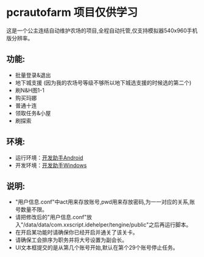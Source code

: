 # pcrautofarm 项目仅供学习

这是一个公主连结自动维护农场的项目,全程自动托管,仅支持模拟器540x960手机版分辨率。  
## 功能:  
- 批量登录&退出
- 地下城支援  (因为我的农场号等级不够所以地下城选支援的时候选的第二个)
- 刷N&H图1-1  
- 购买玛娜  
- 普通十连  
- 领取任务&小屋  
- 刷探索
## 环境:  
- 运行环境：[开发助手Android](https://wws.lanzous.com/iX7FTdqiuqd "点击下载")
- 开发环境：[开发助手Windows](https://wws.lanzous.com/i8es6dqiz5c "点击下载")
## 说明: 
- "用户信息.conf"中act用来存放账号,pwd用来存放密码,为一一对应的关系,账号数量不限。  
- 请把修改后的"用户信息.conf"放入"/data/data/com.xxscript.idehelper/tengine/public"之后再运行脚本。  
- 在开启某功能时请确保你已经开启并通关了该关卡。  
- 请确保工会排序为职务并将大号设置为副会长。  
- UI文本框提交的是从第几个账号开始,默认在第个29个账号停止任务。
